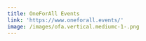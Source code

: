 ```yaml
---
title: OneForAll Events
link: 'https://www.oneforall.events/'
image: /images/ofa.vertical.mediumc-1-.png
---
```


